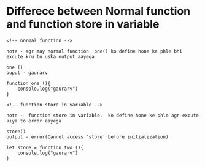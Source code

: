 # Differece between Normal function and function store in variable

```
<!-- normal function -->

note - agr may normal function  one() ko define hone ke phle bhi excute kru to uska output aayega 

one ()
ouput - gaurarv

function one (){
    console.log("gaurarv")
}
```

```
<!-- function store in variable -->

note -  function store in variable,  ko define hone ke phle agr excute kiya to error aayega 

store() 
output - error(Cannot access 'store' before initialization)

let store = function two (){
    console.log("gaurarv")
}
```
